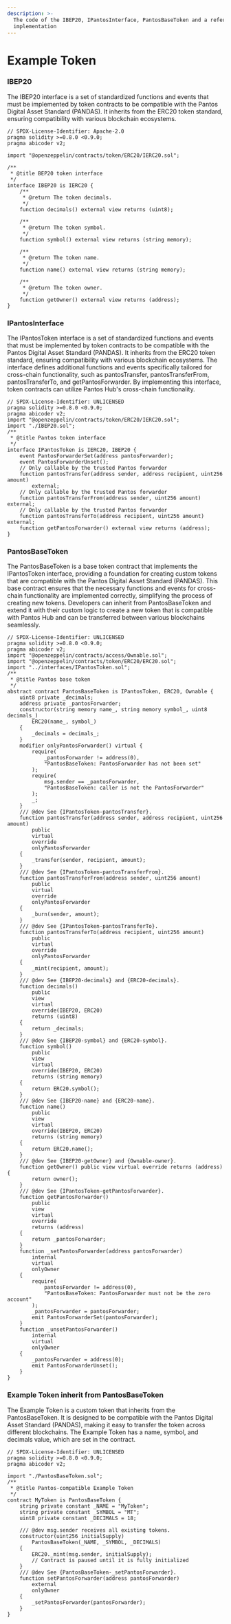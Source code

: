 ```yaml
---
description: >-
  The code of the IBEP20, IPantosInterface, PantosBaseToken and a reference
  implementation
---
```


# Example Token

### IBEP20

The IBEP20 interface is a set of standardized functions and events that must be implemented by token contracts to be compatible with the Pantos Digital Asset Standard (PANDAS). It inherits from the ERC20 token standard, ensuring compatibility with various blockchain ecosystems.&#x20;

```solidity
// SPDX-License-Identifier: Apache-2.0
pragma solidity >=0.8.0 <0.9.0;
pragma abicoder v2;

import "@openzeppelin/contracts/token/ERC20/IERC20.sol";

/**
 * @title BEP20 token interface
 */
interface IBEP20 is IERC20 {
    /**
     * @return The token decimals.
     */
    function decimals() external view returns (uint8);

    /**
     * @return The token symbol.
     */
    function symbol() external view returns (string memory);

    /**
     * @return The token name.
     */
    function name() external view returns (string memory);

    /**
     * @return The token owner.
     */
    function getOwner() external view returns (address);
}
```

### IPantosInterface

The IPantosToken interface is a set of standardized functions and events that must be implemented by token contracts to be compatible with the Pantos Digital Asset Standard (PANDAS). It inherits from the ERC20 token standard, ensuring compatibility with various blockchain ecosystems. The interface defines additional functions and events specifically tailored for cross-chain functionality, such as pantosTransfer, pantosTransferFrom, pantosTransferTo, and getPantosForwarder. By implementing this interface, token contracts can utilize Pantos Hub's cross-chain functionality.

```solidity
// SPDX-License-Identifier: UNLICENSED
pragma solidity >=0.8.0 <0.9.0;
pragma abicoder v2;
import "@openzeppelin/contracts/token/ERC20/IERC20.sol";
import "./IBEP20.sol";
/**
 * @title Pantos token interface
 */
interface IPantosToken is IERC20, IBEP20 {
    event PantosForwarderSet(address pantosForwarder);
    event PantosForwarderUnset();
    // Only callable by the trusted Pantos forwarder
    function pantosTransfer(address sender, address recipient, uint256 amount)
        external;
    // Only callable by the trusted Pantos forwarder
    function pantosTransferFrom(address sender, uint256 amount) external;
    // Only callable by the trusted Pantos forwarder
    function pantosTransferTo(address recipient, uint256 amount) external;
    function getPantosForwarder() external view returns (address);
}
```

### PantosBaseToken

The PantosBaseToken is a base token contract that implements the IPantosToken interface, providing a foundation for creating custom tokens that are compatible with the Pantos Digital Asset Standard (PANDAS). This base contract ensures that the necessary functions and events for cross-chain functionality are implemented correctly, simplifying the process of creating new tokens. Developers can inherit from PantosBaseToken and extend it with their custom logic to create a new token that is compatible with Pantos Hub and can be transferred between various blockchains seamlessly.

```solidity
// SPDX-License-Identifier: UNLICENSED
pragma solidity >=0.8.0 <0.9.0;
pragma abicoder v2;
import "@openzeppelin/contracts/access/Ownable.sol";
import "@openzeppelin/contracts/token/ERC20/ERC20.sol";
import "../interfaces/IPantosToken.sol";
/**
 * @title Pantos base token
 */
abstract contract PantosBaseToken is IPantosToken, ERC20, Ownable {
    uint8 private _decimals;
    address private _pantosForwarder;
    constructor(string memory name_, string memory symbol_, uint8 decimals_)
        ERC20(name_, symbol_)
    {
        _decimals = decimals_;
    }
    modifier onlyPantosForwarder() virtual {
        require(
            _pantosForwarder != address(0),
            "PantosBaseToken: PantosForwarder has not been set"
        );
        require(
            msg.sender == _pantosForwarder,
            "PantosBaseToken: caller is not the PantosForwarder"
        );
        _;
    }
    /// @dev See {IPantosToken-pantosTransfer}.
    function pantosTransfer(address sender, address recipient, uint256 amount)
        public
        virtual
        override
        onlyPantosForwarder
    {
        _transfer(sender, recipient, amount);
    }
    /// @dev See {IPantosToken-pantosTransferFrom}.
    function pantosTransferFrom(address sender, uint256 amount)
        public
        virtual
        override
        onlyPantosForwarder
    {
        _burn(sender, amount);
    }
    /// @dev See {IPantosToken-pantosTransferTo}.
    function pantosTransferTo(address recipient, uint256 amount)
        public
        virtual
        override
        onlyPantosForwarder
    {
        _mint(recipient, amount);
    }
    /// @dev See {IBEP20-decimals} and {ERC20-decimals}.
    function decimals()
        public
        view
        virtual
        override(IBEP20, ERC20)
        returns (uint8)
    {
        return _decimals;
    }
    /// @dev See {IBEP20-symbol} and {ERC20-symbol}.
    function symbol()
        public
        view
        virtual
        override(IBEP20, ERC20)
        returns (string memory)
    {
        return ERC20.symbol();
    }
    /// @dev See {IBEP20-name} and {ERC20-name}.
    function name()
        public
        view
        virtual
        override(IBEP20, ERC20)
        returns (string memory)
    {
        return ERC20.name();
    }
    /// @dev See {IBEP20-getOwner} and {Ownable-owner}.
    function getOwner() public view virtual override returns (address) {
        return owner();
    }
    /// @dev See {IPantosToken-getPantosForwarder}.
    function getPantosForwarder()
        public
        view
        virtual
        override
        returns (address)
    {
        return _pantosForwarder;
    }
    function _setPantosForwarder(address pantosForwarder)
        internal
        virtual
        onlyOwner
    {
        require(
            pantosForwarder != address(0),
            "PantosBaseToken: PantosForwarder must not be the zero account"
        );
        _pantosForwarder = pantosForwarder;
        emit PantosForwarderSet(pantosForwarder);
    }
    function _unsetPantosForwarder()
        internal
        virtual
        onlyOwner
    {
        _pantosForwarder = address(0);
        emit PantosForwarderUnset();
    }
}
```

### Example Token inherit from PantosBaseToken

The Example Token is a custom token that inherits from the PantosBaseToken. It is designed to be compatible with the Pantos Digital Asset Standard (PANDAS), making it easy to transfer the token across different blockchains. The Example Token has a name, symbol, and decimals value, which are set in the contract.

```solidity
// SPDX-License-Identifier: UNLICENSED
pragma solidity >=0.8.0 <0.9.0;
pragma abicoder v2;

import "./PantosBaseToken.sol";
/**
 * @title Pantos-compatible Example Token
 */
contract MyToken is PantosBaseToken {
    string private constant _NAME = "MyToken";
    string private constant _SYMBOL = "MT";
    uint8 private constant _DECIMALS = 18;

    /// @dev msg.sender receives all existing tokens.
    constructor(uint256 initialSupply)
        PantosBaseToken(_NAME, _SYMBOL, _DECIMALS)
    {
        ERC20._mint(msg.sender, initialSupply);
        // Contract is paused until it is fully initialized
    }
    /// @dev See {PantosBaseToken-_setPantosForwarder}.
    function setPantosForwarder(address pantosForwarder)
        external
        onlyOwner
    {
        _setPantosForwarder(pantosForwarder);
    }
}
```
